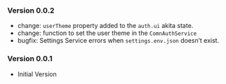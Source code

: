 ### Version 0.0.2

- change: `userTheme` property added to the `auth.ui` akita state.
- change: function to set the user theme in the `ComnAuthService`
- bugfix: Settings Service errors when `settings.env.json` doesn’t exist.

### Version 0.0.1

- Initial Version
